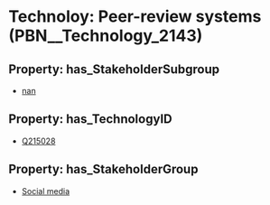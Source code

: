 # Technoloy: __Peer-review systems__ (PBN__Technology_2143)

## Property: has_StakeholderSubgroup

* [nan](PBN__TechSubgroup_7)

## Property: has_TechnologyID

* [Q215028](Q215028)

## Property: has_StakeholderGroup

* [Social media](PBN__TechGroup_1)

